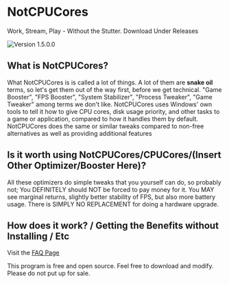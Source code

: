 # NotCPUCores
Work, Stream, Play - Without the Stutter. Download Under Releases

![Version 1.5.0.0](https://i.imgur.com/NSZQc0b.gif)

## What is NotCPUCores?

What NotCPUCores is is called a lot of things. A lot of them are **snake oil** terms, so let's get them out of the way first, before we get technical. "Game Booster", "FPS Booster", "System Stabilizer", "Process Tweaker", "Game Tweaker" among terms we don't like. NotCPUCores uses Windows' own tools to tell it how to give CPU cores, disk usage priority, and other tasks to a game or application, compared to how it handles them by default. NotCPUCores does the same or similar tweaks compared to non-free alternatives as well as providing additional features

## Is it worth using NotCPUCores/CPUCores/(Insert Other Optimizer/Booster Here)?

All these optimizers do simple tweaks that you yourself can do, so probably not; You DEFINITELY should NOT be forced to pay money for it. You MAY see marginal returns, slightly better stability of FPS, but also more battery usage. There is SIMPLY NO REPLACEMENT for doing a hardware upgrade.

## How does it work? / Getting the Benefits without Installing / Etc

Visit the [FAQ Page](https://github.com/rcmaehl/NotCPUCores/blob/master/FAQ.md)

This program is free and open source. Feel free to download and modify. Please do not put up for sale.
